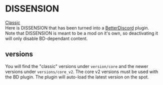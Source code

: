 # DISSENSION
[Classic]()<br>
Here is DISSENSION that has been turned into a [BetterDiscord](https://betterdiscord.app) plugin.<br>
Note that DISSENSION is meant to be a mod on it's own, so deactivating it will only disable BD-dependant content.

## versions
You will find the "classic" versions under `version/core` and the newer versions under `versions/core_v2`. The core v2 versions must be used with the BD plugin. The plugin will auto-load the latest version on the spot.
